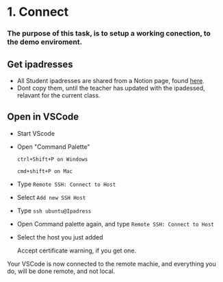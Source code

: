 # 1. Connect

### The purpose of this task, is to setup a working conection, to the demo enviroment. 

## Get ipadresses

- All Student ipadresses are shared from a Notion page, found [here](https://robert-jensen.notion.site/Ops2DevOps-c2706b737bb74fe9943367bc2156e7c4).
- Dont copy them, until the teacher has updated with the ipadessed, relavant for the current class. 
 

## Open in VSCode

- Start VScode
- Open "Command Palette" 

    `ctrl+Shift+P on Windows`

    `cmd+shift+P on Mac`

- Type `Remote SSH: Connect to Host`

- Select `Add new SSH Host`

- Type `ssh ubuntu@Ipadress`

- Open Command palette again, and type `Remote SSH: Connect to Host`

- Select the host you just added

    Accept certificate warning, if you get one. 

Your VSCode is now connected to the remote machie, and everything you do, will be done remote, and not local.
